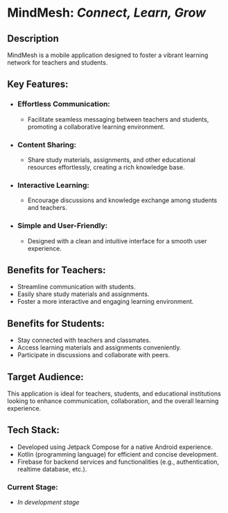 MindMesh: _Connect, Learn, Grow_
==============================


Description
------------------------------

MindMesh is a mobile application designed to foster a vibrant learning network for teachers and
students.

## Key Features:

- ### Effortless Communication:
    - Facilitate seamless messaging between teachers and students, promoting a
      collaborative learning environment.
- ### Content Sharing:
    - Share study materials, assignments, and other educational resources effortlessly, creating a
      rich knowledge base.
- ### Interactive Learning:
    - Encourage discussions and knowledge exchange among students and teachers.
- ### Simple and User-Friendly:
    - Designed with a clean and intuitive interface for a smooth user experience.

## Benefits for Teachers:

- Streamline communication with students.
- Easily share study materials and assignments.
- Foster a more interactive and engaging learning environment.

## Benefits for Students:

- Stay connected with teachers and classmates.
- Access learning materials and assignments conveniently.
- Participate in discussions and collaborate with peers.

## Target Audience:

This application is ideal for teachers, students, and educational institutions looking to enhance
communication, collaboration, and the overall learning experience.

## Tech Stack:

- Developed using Jetpack Compose for a native Android experience.
- Kotlin (programming language) for efficient and concise development.
- Firebase for backend services and functionalities (e.g., authentication, realtime database, etc.).

### Current Stage:

- _In development stage_
